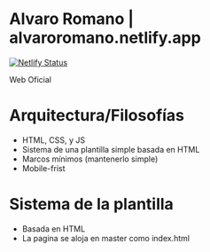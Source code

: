 Alvaro Romano | alvaroromano.netlify.app
================

[![Netlify Status](https://api.netlify.com/api/v1/badges/ef3f6d28-a408-4022-933a-9d62692bac4b/deploy-status)](https://app.netlify.com/sites/alvaroromano/deploys)

Web Oficial



Arquitectura/Filosofías
=========================

* HTML, CSS, y JS
* Sistema de una plantilla simple basada en HTML
* Marcos mínimos (mantenerlo simple)
* Mobile-frist


Sistema de la plantilla
=================

* Basada en HTML
* La pagina se aloja en master como index.html
